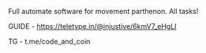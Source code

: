 Full automate software for movement parthenon. All tasks!

GUIDE - https://teletype.in/@injustive/6kmV7_eHgLI

TG - t.me/code_and_coin
